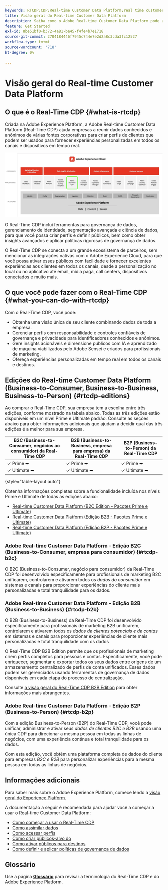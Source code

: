 ```yaml
---
keywords: RTCDP;CDP;Real-time Customer Data Platform;real time customer data platform;real time cdp;cdp;Customer AI
title: Visão geral do Real-time Customer Data Platform
description: Saiba como o Adobe Real-time Customer Data Platform pode ajudar você a reunir dados conhecidos e anônimos de várias fontes corporativas para criar perfis de clientes que podem ser usados para fornecer experiências personalizadas em todos os canais e dispositivos em tempo real.
feature: Get Started
exl-id: 8be51bf0-b372-4a81-ba45-f4fe4b7e1718
source-git-commit: 2704184446f7945c744e7e2d2a8c3cda3fc12527
workflow-type: tm+mt
source-wordcount: '718'
ht-degree: 0%

---
```


# Visão geral do Real-time Customer Data Platform

## O que é o Real-Time CDP {#what-is-rtcdp}

Criada na Adobe Experience Platform, a Adobe Real-time Customer Data Platform (Real-Time CDP) ajuda empresas a reunir dados conhecidos e anônimos de várias fontes corporativas para criar perfis de clientes que podem ser usados para fornecer experiências personalizadas em todos os canais e dispositivos em tempo real.

![Visão geral de vários aplicativos Experience Platform, com o Real-Time CDP realçado.](/help/rtcdp/assets/platform-apps-overview.png)

O Real-Time CDP inclui ferramentas para governança de dados, gerenciamento de identidade, segmentação avançada e ciência de dados, para que você possa criar perfis e definir públicos, bem como obter insights avançados e aplicar políticas rigorosas de governança de dados.

O Real-Time CDP se conecta a um grande ecossistema de parceiros, sem mencionar as integrações nativas com o Adobe Experience Cloud, para que você possa ativar esses públicos com facilidade e fornecer excelentes experiências aos clientes em todos os canais, desde a personalização no local ou no aplicativo até email, mídia paga, call centers, dispositivos conectados e muito mais.

## O que você pode fazer com o Real-Time CDP {#what-you-can-do-with-rtcdp}

Com o Real-Time CDP, você pode:

* Obtenha uma visão única de seu cliente combinando dados de toda a empresa.
* Gerenciar perfis com responsabilidade e controles confiáveis de governança e privacidade para identificadores conhecidos e anônimos.
* Gere insights acionáveis e dimensione públicos com IA e aprendizado de máquina viabilizados pelo Adobe Sensei e criados para profissionais de marketing.
* Ofereça experiências personalizadas em tempo real em todos os canais e destinos.

## Edições do Real-time Customer Data Platform (Business-to-Consumer, Business-to-Business, Business-to-Person) {#rtcdp-editions}

Ao comprar o Real-Time CDP, sua empresa tem a escolha entre três edições, conforme mostrado na tabela abaixo. Todas as três edições estão disponíveis em um nível Prime e Ultimate padrão. Consulte as seções abaixo para obter informações adicionais que ajudam a decidir qual das três edições é a melhor para sua empresa.

| B2C (Business-to-Consumer, negócios ao consumidor) da Real-Time CDP | B2B (Business-to-Business, empresa para empresa) da Real-Time CDP | B2P (Business-to-Person) da Real-Time CDP |
|---------|----------|---------|
| ✓ Prime ➡ | ✓ Prime ➡ | ✓ Prime ➡ |
| ✓ Ultimate ➡ | ✓ Ultimate ➡ | ✓ Ultimate ➡ |

{style="table-layout:auto"}

Obtenha informações completas sobre a funcionalidade incluída nos níveis Prime e Ultimate de todas as edições abaixo:

* [Real-time Customer Data Platform (B2C Edition - Pacotes Prime e Ultimate)](https://helpx.adobe.com/br/legal/product-descriptions/real-time-customer-data-platform-b2c-edition-prime-and-ultimate-packages.html)
* [Real-time Customer Data Platform (Edição B2B - Pacotes Prime e Ultimate)](https://helpx.adobe.com/br/legal/product-descriptions/real-time-customer-data-platform-b2b-edition-prime-and-ultimate-packages.html)
* [Real-time Customer Data Platform (Edição B2P - Pacotes Prime e Ultimate)](https://helpx.adobe.com/br/legal/product-descriptions/real-time-customer-data-platform-b2p-edition-prime-and-ultimate-packages.html)

### Adobe Real-time Customer Data Platform - Edição B2C (Business-to-Consumer, empresa para consumidor) {#rtcdp-b2c}

O B2C (Business-to-Consumer, negócio para consumidor) da Real-Time CDP foi desenvolvido especificamente para profissionais de marketing B2C unificarem, controlarem e ativarem todos os *dados do consumidor* em sistemas e canais para proporcionar experiências do cliente mais personalizadas e total tranquilidade para os dados.

### Adobe Real-time Customer Data Platform - Edição B2B (Business-to-Business) {#rtcdp-b2b}

O B2B (Business-to-Business) da Real-Time CDP foi desenvolvido especificamente para profissionais de marketing B2B unificarem, controlarem e ativarem todos os *dados de clientes potenciais e de contas* em sistemas e canais para proporcionar experiências de cliente mais personalizadas e total tranquilidade com os dados

O Real-Time CDP B2B Edition permite que os profissionais de marketing criem perfis completos para pessoas e contas. Especificamente, você pode enriquecer, segmentar e exportar todos os seus dados entre origens de um armazenamento centralizado de perfis de conta unificados. Esses dados podem ser gerenciados usando ferramentas de governança de dados disponíveis em cada etapa do processo de centralização.

Consulte [a visão geral do Real-Time CDP B2B Edition](./b2b-overview.md) para obter informações mais abrangentes.

### Adobe Real-time Customer Data Platform - Edição B2P (Business-to-Person) {#rtcdp-b2p}

Com a edição Business-to-Person (B2P) do Real-Time CDP, você pode unificar, administrar e ativar seus *dados de clientes B2C e B2B* usando uma única CDP para direcionar a mesma pessoa em todas as linhas de negócios, com uma experiência contínua e total tranquilidade para os dados.

Com esta edição, você obtém uma plataforma completa de dados do cliente para empresas *B2C e B2B* para personalizar experiências para a mesma pessoa em todas as linhas de negócios.

## Informações adicionais

Para saber mais sobre o Adobe Experience Platform, comece lendo a [visão geral do Experience Platform](../landing/home.md).

A documentação a seguir é recomendada para ajudar você a começar a usar o Real-time Customer Data Platform:

* [Como começar a usar o Real-Time CDP](get-started.md)
* [Como assimilar dados](sources/sources-overview.md)
* [Como acessar perfis](profile/profile-overview.md)
* [Como criar públicos-alvo do](segmentation/segmentation-overview.md)
* [Como ativar públicos para destinos](destinations/overview.md)
* [Como definir e aplicar políticas de governança de dados](privacy/data-governance-overview.md)

## Glossário

Use a página [**Glossário**](/help/landing/glossary.md) para revisar a terminologia do Real-Time CDP e do Adobe Experience Platform.
